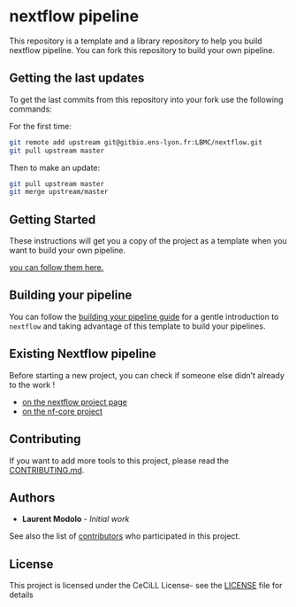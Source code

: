 # nextflow pipeline

This repository is a template and a library repository to help you build nextflow pipeline.
You can fork this repository to build your own pipeline.

## Getting the last updates

To get the last commits from this repository into your fork use the following commands:

For the first time:
```sh
git remote add upstream git@gitbio.ens-lyon.fr:LBMC/nextflow.git
git pull upstream master
```

Then to make an update:
```sh
git pull upstream master
git merge upstream/master
```

## Getting Started

These instructions will get you a copy of the project as a template when you want to build your own pipeline.

[you can follow them here.](doc/getting_started.md)

## Building your pipeline

You can follow the [building your pipeline guide](./doc/building_your_pipeline.md) for a gentle introduction to `nextflow` and taking advantage of this template to build your pipelines.

## Existing Nextflow pipeline

Before starting a new project, you can check if someone else didn’t already to the work !
- [on the nextflow project page](./doc/nf_projects.md)
- [on the nf-core project](https://nf-co.re/pipelines)

## Contributing

If you want to add more tools to this project, please read the [CONTRIBUTING.md](CONTRIBUTING.md).

## Authors

* **Laurent Modolo** - *Initial work*

See also the list of [contributors](https://gitbio.ens-lyon.fr/pipelines/nextflow/graphs/master) who participated in this project.

## License

This project is licensed under the CeCiLL License- see the [LICENSE](LICENSE) file for details
